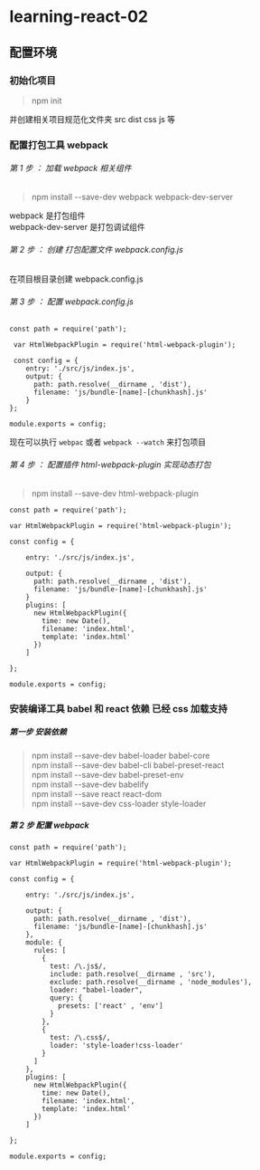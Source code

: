 # learning-react-02


## 配置环境

### 初始化项目
> npm init

并创建相关项目规范化文件夹 src dist css js 等

### 配置打包工具 webpack
###### 第 1 步 ： 加载 webpack 相关组件
> npm install --save-dev webpack webpack-dev-server

 webpack 是打包组件  
 webpack-dev-server 是打包调试组件
###### 第 2 步 ： 创建 打包配置文件 webpack.config.js
在项目根目录创建 webpack.config.js
###### 第 3 步 ： 配置 webpack.config.js
```
const path = require('path');

 var HtmlWebpackPlugin = require('html-webpack-plugin');

 const config = {
    entry: './src/js/index.js',
    output: {
      path: path.resolve(__dirname , 'dist'),
      filename: 'js/bundle-[name]-[chunkhash].js'
    }
};

module.exports = config;

```
现在可以执行 `webpac` 或者 `webpack --watch` 来打包项目
###### 第 4 步 ： 配置插件 html-webpack-plugin 实现动态打包
> npm install --save-dev html-webpack-plugin

```
const path = require('path');

var HtmlWebpackPlugin = require('html-webpack-plugin');

const config = {

    entry: './src/js/index.js',

    output: {
      path: path.resolve(__dirname , 'dist'),
      filename: 'js/bundle-[name]-[chunkhash].js'
    }
    plugins: [
      new HtmlWebpackPlugin({
        time: new Date(),
        filename: 'index.html',
        template: 'index.html'
      })
    ]

};

module.exports = config;
```
### 安装编译工具 babel 和 react 依赖 已经 css 加载支持
##### 第一步 安装依赖
> npm install --save-dev babel-loader babel-core <br>
> npm install --save-dev babel-cli babel-preset-react <br>
> npm install --save-dev babel-preset-env <br>
> npm install --save-dev babelify <br>
> npm install --save react react-dom <br>
> npm install --save-dev css-loader style-loader

##### 第 2 步 配置 webpack
```
const path = require('path');

var HtmlWebpackPlugin = require('html-webpack-plugin');

const config = {

    entry: './src/js/index.js',

    output: {
      path: path.resolve(__dirname , 'dist'),
      filename: 'js/bundle-[name]-[chunkhash].js'
    },
    module: {
      rules: [
        {
          test: /\.js$/,
          include: path.resolve(__dirname , 'src'),
          exclude: path.resolve(__dirname , 'node_modules'),
          loader: "babel-loader",
          query: {
            presets: ['react' , 'env']
          }
        },
        {
          test: /\.css$/,
          loader: 'style-loader!css-loader'
        }
      ]
    },
    plugins: [
      new HtmlWebpackPlugin({
        time: new Date(),
        filename: 'index.html',
        template: 'index.html'
      })
    ]

};

module.exports = config;

```
